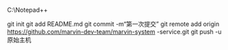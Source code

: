 C:\Notepad++

git init 
git add README.md 
git commit -m“第一次提交” 
git remote add origin https://github.com/marvin-dev-team/marvin-system -service.git
 git push -u原始主机